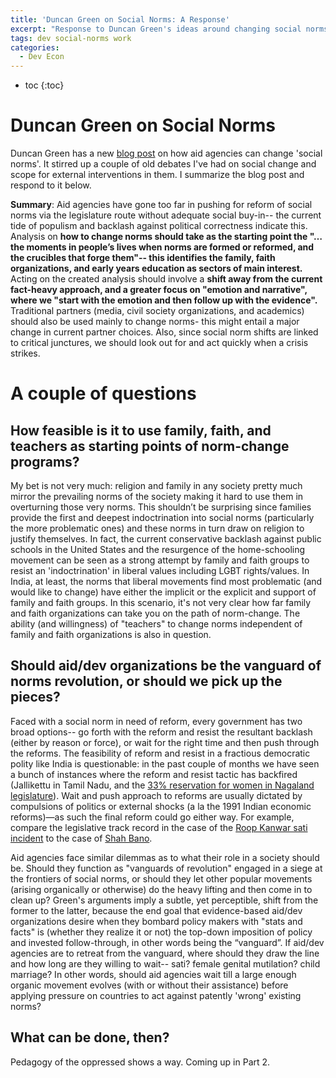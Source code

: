 ```yaml
---
title: 'Duncan Green on Social Norms: A Response'
excerpt: "Response to Duncan Green's ideas around changing social norms."
tags: dev social-norms work
categories: 
  - Dev Econ
---
```

* toc
{:toc}

# Duncan Green on Social Norms

Duncan Green has a new [blog
post](http://oxfamblogs.org/fp2p/what-do-aid-agencies-need-to-do-to-getting-serious-on-changing-social-norms/)
on how aid agencies can change 'social norms'. It stirred up a couple of
old debates I've had on social change and scope for external
interventions in them. I summarize the blog post and respond to it
below.

**Summary**: Aid agencies have gone too far in pushing for reform of
social norms via the legislature route without adequate social buy-in--
the current tide of populism and backlash against political correctness
indicate this. Analysis on **how to change norms should take as the
starting point the "… the moments in people’s lives when norms are
formed or reformed, and the crucibles that forge them"-- this identifies
the family, faith organizations, and early years education as sectors of
main interest.** Acting on the created analysis should involve a **shift
away from the current fact-heavy approach, and a greater focus on
"emotion and narrative", where we "start with the emotion and then
follow up with the evidence".** Traditional partners (media, civil
society organizations, and academics) should also be used mainly to
change norms- this might entail a major change in current partner
choices. Also, since social norm shifts are linked to critical
junctures, we should look out for and act quickly when a crisis strikes.

# A couple of questions

## How feasible is it to use family, faith, and teachers as starting points of norm-change programs?

My bet is not very much: religion and family in any society pretty much
mirror the prevailing norms of the society making it hard to use them in
overturning those very norms. This shouldn’t be surprising since
families provide the first and deepest indoctrination into social norms
(particularly the more problematic ones) and these norms in turn draw on
religion to justify themselves. In fact, the current conservative
backlash against public schools in the United States and the resurgence
of the home-schooling movement can be seen as a strong attempt by family
and faith groups to resist an 'indoctrination' in liberal values
including LGBT rights/values. In India, at least, the norms that liberal
movements find most problematic (and would like to change) have either
the implicit or the explicit and support of family and faith groups. In
this scenario, it's not very clear how far family and faith
organizations can take you on the path of norm-change. The ability (and
willingness) of "teachers" to change norms independent of family and
faith organizations is also in question.

## Should aid/dev organizations be the vanguard of norms revolution, or should we pick up the pieces?

Faced with a social norm in need of reform, every government has two
broad options-- go forth with the reform and resist the resultant
backlash (either by reason or force), or wait for the right time and
then push through the reforms. The feasibility of reform and resist in a
fractious democratic polity like India is questionable: in the past
couple of months we have seen a bunch of instances where the reform and
resist tactic has backfired (Jallikettu in Tamil Nadu, and the [33%
reservation for women in Nagaland
legislature](http://indianexpress.com/article/india/opposed-to-33-reservation-for-women-naga-bodies-call-for-boycott-of-civic-polls-4458791/%5D%20for%20women%20in%20Nagaland%20legislature)).
Wait and push approach to reforms are usually dictated by compulsions of
politics or external shocks (a la the 1991 Indian economic reforms)—as
such the final reform could go either way. For example, compare the
legislative track record in the case of the [Roop Kanwar sati incident](http://www.frontline.in/static/html/fl2105/stories/20040312002504600.htm) to
the case of [Shah Bano](http://www.thehindu.com/2003/08/10/stories/2003081000221500.htm).

Aid agencies face similar dilemmas as to what their role in a society
should be. Should they function as "vanguards of revolution" engaged in
a siege at the frontiers of social norms, or should they let other
popular movements (arising organically or otherwise) do the heavy
lifting and then come in to clean up? Green's arguments imply a subtle,
yet perceptible, shift from the former to the latter, because the end
goal that evidence-based aid/dev organizations desire when they bombard
policy makers with "stats and facts" is (whether they realize it or not)
the top-down imposition of policy and invested follow-through, in other
words being the “vanguard”. If aid/dev agencies are to retreat from the
vanguard, where should they draw the line and how long are they willing
to wait-- sati? female genital mutilation? child marriage? In other
words, should aid agencies wait till a large enough organic movement
evolves (with or without their assistance) before applying pressure on
countries to act against patently 'wrong' existing norms?

## What can be done, then?
Pedagogy of the oppressed shows a way. Coming up in Part 2.
